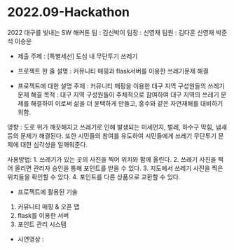 # 2022.09-Hackathon
2022 대구를 빛내는 SW 해커톤
팀 : 김신박이
팀장 : 신영재
팀원 : 김다훈 신영재 박준석 이승운

* 제출 주제 : [특별세선] 도심 내 무단투기 쓰레기

* 프로젝트 한 줄 설명 : 커뮤니티 매핑과 flask서버를 이용한 쓰레기문제 해결

* 프로젝트에 대한 설명
주제 : 커뮤니티 매핑을 이용한 대구 지역 구성원들의 쓰레기 문제 해결
목적 : 대구 지역 구성원들이 주체적으로 참여하여 대구 지역의 쓰레기 문제를 해결하여
      이로써 삶을 더 윤택하게 만들고, 홍수와 같은 자연재해를 대비하기 위함.
      
영향 : 도로 위가 깨끗해지고 쓰레기로 인해 발생되는 미세먼지, 벌레, 하수구 막힘, 냄새 등의 문제가 해결된다.
      또한 시민들의 참여를 유도하여 시민들에게 쓰레기 무단투기 문제에 대한 심각성을 일깨워준다.
      
사용방법: 1. 쓰레기가 있는 곳의 사진을 찍어 위치와 함께 올린다.
        2. 쓰레기 사진을 찍어 올리면 관리자 승인을 통해 포인트를 받을 수 있다.
        3. 지도에서 쓰레기 사진을 찍은 위치들을 확인할 수 있다.
        4. 포인트를 다른 상품으로 교환할 수 있다.

* 프로젝트에 활용된 기술
1. 커뮤니티 매핑 & 오픈 맵
2. flask를 이용한 서버
3. 포인트 관리 시스템

* 시연영상 : 
